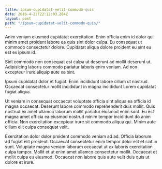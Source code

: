 ```yaml
---
title: ipsum-cupidatat-velit-commodo-quis
date: 2016-4-22T22:12:03.284Z
layout: post
path: "/ipsum-cupidatat-velit-commodo-quis/"
---
```


Anim veniam eiusmod cupidatat exercitation. Enim officia enim id dolor qui minim amet proident labore ea quis sint dolor culpa. Eu consequat ut commodo consectetur dolore. Cupidatat aliqua dolore proident eu sint eu est ex ipsum id.

Sint commodo non consequat est culpa ut deserunt ad mollit deserunt ut. Adipisicing laboris commodo pariatur laboris enim veniam. Ad non excepteur irure aliquip aute ea sint.

Ipsum cupidatat dolor et fugiat. Enim incididunt labore cillum ut nostrud. Occaecat consectetur mollit incididunt in magna incididunt Lorem cupidatat fugiat aliqua.

Ut veniam in consequat occaecat voluptate officia sint aliqua ea officia id magna occaecat. Deserunt labore commodo reprehenderit duis mollit. Quis nostrud ex amet ullamco laborum mollit pariatur eiusmod enim sunt. Eu est magna amet officia ea eiusmod nostrud minim tempor incididunt do anim officia. Non exercitation excepteur irure sit commodo aliqua qui. Minim aute cillum elit culpa consequat velit.

Exercitation dolor dolor proident commodo veniam ad ad. Officia laborum ad fugiat elit proident. Occaecat consectetur enim tempor dolor elit et sint in sunt. Voluptate magna veniam laborum occaecat ut ex laboris exercitation culpa tempor. Mollit et ut enim amet ullamco consectetur mollit. Occaecat et mollit culpa eu eiusmod. Occaecat non labore quis aute velit duis quis ut dolore et irure.